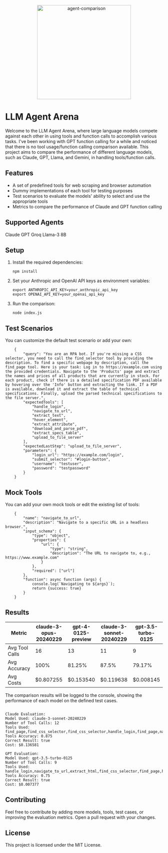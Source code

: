 <p align="center">
  <img src="https://github.com/AdrianKrebs/claude-gpt-agentic-comparison/blob/master/logo-github.png" height="300" alt="agent-comparison" />
</p>


# LLM Agent Arena
Welcome to the LLM Agent Arena, where large language models compete against each other in using tools and function calls to accomplish various tasks.
I've been working with GPT function calling for a while and noticed that there is no tool usage/function calling comparison available.
This project aims to compare the performance of different language models, such as Claude, GPT, Llama, and Gemini, in handling tools/function calls.

## Features

- A set of predefined tools for web scraping and browser automation
- Dummy implementations of each tool for testing purposes
- Test scenarios to evaluate the models' ability to select and use the appropriate tools
- Metrics to compare the performance of Claude and GPT function calling

## Supported Agents
Claude
GPT
Groq Llama-3 8B

## Setup

1. Install the required dependencies:
   ```
   npm install
   ```

2. Set your Anthropic and OpenAI API keys as environment variables:
   ```
   export ANTHROPIC_API_KEY=your_anthropic_api_key
   export OPENAI_API_KEY=your_openai_api_key
   ```

3. Run the comparison:
   ```
   node index.js
   ```


## Test Scenarios
You can customize the default test scenario or add your own:
```
    {
        "query": "You are an RPA bot. If you're missing a CSS selector, you need to call the find_selector tool by providing the description. To find a specific webpage by description, call the find_page tool. Here is your task: Log in to https://example.com using the provided credentials. Navigate to the 'Products' page and extract the names and prices of all products that are currently in stock. For each product, check if there is a detailed specification PDF available by hovering over the 'Info' button and extracting the link. If a PDF is available, download it and extract the table of technical specifications. Finally, upload the parsed technical specifications to the file server.",
        "expectedTools": [
            "handle_login",
            "navigate_to_url",
            "extract_text",
            "hover_element",
            "extract_attribute",
            "download_and_parse_pdf",
            "extract_specs_table",
            "upload_to_file_server"
        ],
        "expectedLastStep": "upload_to_file_server",
        "parameters": {
            "login_url": "https://example.com/login",
            "submit_selector": "#login-button",
            "username": "testuser",
            "password": "testpassword"
        }
    }

```

## Mock Tools
You can add your own mock tools or edit the existing list of tools:
```
    {
        "name": "navigate_to_url",
        "description": "Navigate to a specific URL in a headless browser.",
        "input_schema": {
            "type": "object",
            "properties": {
                "url": {
                    "type": "string",
                    "description": "The URL to navigate to, e.g., https://www.example.com"
                }
            },
            "required": ["url"]
        },
        "function": async function (args) {
            console.log(`Navigating to ${args}`);
            return {success: true}
        }
    }

```


## Results

| Metric                  | claude-3-opus-20240229 | gpt-4-0125-preview | claude-3-sonnet-20240229 | gpt-3.5-turbo-0125 |
|-------------------------|------------------------|--------------------|--------------------------|--------------------|
| Avg Tool Calls          | 16                     | 13                 | 11                       | 9                  |
| Avg Accuracy            | 100%                   | 81.25%             | 87.5%                    | 79.17%             |
| Avg Costs               | $0.807255              | $0.153540          | $0.119638                | $0.008145          |

The comparison results will be logged to the console, showing the performance of each model on the defined test cases.

```
 
Claude Evaluation:
Model Used: claude-3-sonnet-20240229
Number of Tool Calls: 12
Tools Used: find_page,find_css_selector,find_css_selector,handle_login,find_page,navigate_to_url,extract_json,hover_element,extract_attribute,download_and_parse_pdf,extract_specs_table,upload_to_file_server
Tools Accuracy: 0.875
Correct Result: true
Cost: $0.136581

GPT Evaluation:
Model Used: gpt-3.5-turbo-0125
Number of Tool Calls: 9
Tools Used: handle_login,navigate_to_url,extract_html,find_css_selector,find_page,hover_element,extract_attribute,download_and_parse_pdf,upload_to_file_server
Tools Accuracy: 0.75
Correct Result: true
Cost: $0.007377
   ```

## Contributing

Feel free to contribute by adding more models, tools, test cases, or improving the evaluation metrics. Open a pull request with your changes.

## License

This project is licensed under the MIT License.
